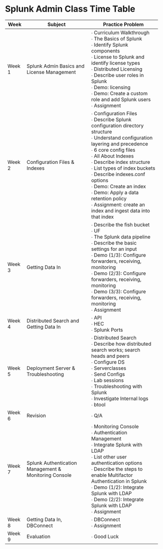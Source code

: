 # Splunk Admin Class Time Table

| Week   | Subject                                               | Practice Problem                                                                                                                                                                                                                                                                                                                                                                                                          |
| ------ | ----------------------------------------------------- | ------------------------------------------------------------------------------------------------------------------------------------------------------------------------------------------------------------------------------------------------------------------------------------------------------------------------------------------------------------------------------------------------------------------------- |
| Week 1 | Splunk Admin Basics and License Management            | ∙ Curriculum Walkthrough<br>∙ The Basics of Splunk<br>∙ Identify Splunk components<br>∙ License to Splunk and identify license types<br>∙ Distributed Licensing<br>∙ Describe user roles in Splunk<br>∙ Demo: licensing<br>∙ Demo: Create a custom role and add Splunk users<br>∙ Assignment                                                                                                                              |
| Week 2 | Configuration Files & Indexes                         | ∙ Configuration Files<br>∙ Describe Splunk configuration directory structure<br>∙ Understand configuration layering and precedence<br>∙ 6 core config files<br>∙ All About Indexes<br>∙ Describe index structure<br>∙ List types of index buckets<br>∙ Describe indexes.conf options<br>∙ Demo: Create an index<br>∙ Demo: Apply a data retention policy<br>∙ Assignment: create an index and ingest data into that index |
| Week 3 | Getting Data In                                       | ∙ Describe the fish bucket<br>∙ UF<br>∙ The Splunk data pipeline<br>∙ Describe the basic settings for an input<br>∙ Demo (1/3): Configure forwarders, receiving, monitoring<br>∙ Demo (2/3): Configure forwarders, receiving, monitoring<br>∙ Demo (3/3): Configure forwarders, receiving, monitoring<br>∙ Assignment                                                                                                     |
| Week 4 | Distributed Search and Getting Data In                | ∙ API<br>∙ HEC<br>∙ Splunk Ports                                                                                                                                                                                                                                                                                                                                                                                          |
| Week 5 | Deployment Server & Troubleshooting                   | ∙ Distributed Search<br>∙ Describe how distributed search works; search heads and peers<br>∙ Configure DS<br>∙ Serverclasses<br>∙ Send Configs<br>∙ Lab sessions<br>∙ Troubleshooting with Splunk<br>∙ Investigate Internal logs<br>∙ btool                                                                                                                                                                               |
| Week 6 | Revision                                              | ∙ Q/A                                                                                                                                                                                                                                                                                                                                                                                                                     |
| Week 7 | Splunk Authentication Management & Monitoring Console | ∙ Monitoring Console<br>∙ Authentication Management<br>∙ Integrate Splunk with LDAP<br>∙ List other user authentication options<br>∙ Describe the steps to enable Multifactor Authentication in Splunk<br>∙ Demo (1/2): Integrate Splunk with LDAP<br>∙ Demo (2/2): Integrate Splunk with LDAP<br>∙ Assignment                                                                                                            |
| Week 8 | Getting Data In, DBConnect                            | ∙ DBConnect<br>∙ Assignment                                                                                                                                                                                                                                                                                                                                                                                               |
| Week 9 | Evaluation                                            | ∙ Good Luck                                                                                                                                                                                                                                                                                                                                                                                                               |
